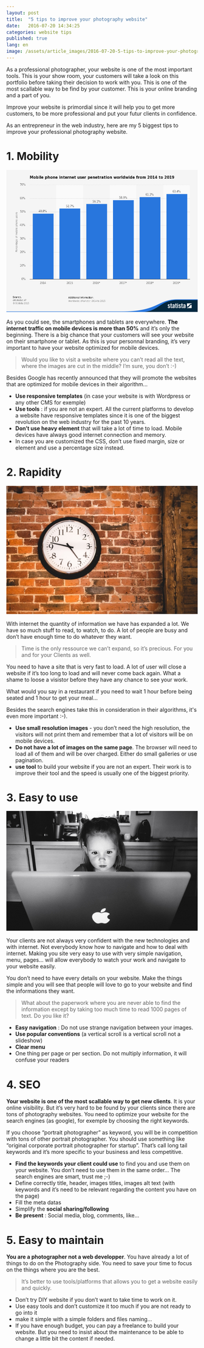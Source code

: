 ```yaml
---
layout: post
title:  "5 tips to improve your photography website"
date:   2016-07-20 14:34:25
categories: website tips
published: true
lang: en
image: /assets/article_images/2016-07-20-5-tips-to-improve-your-photography-website/cover.jpg
---
```

As a professional photographer, your website is one of the most important tools. This is your show room, your customers will take a look on this portfolio before taking their decision to work with you.  This is one of the most scallable way to be find by your customer. This is your online branding and a part of you. 

Improve your website is primordial since it will help you to get more customers, to be more professional and put your futur clients in confidence. 

As an entrepreneur in the web industry, here are my 5 biggest tips to improve your professional photography website. 

# 1. Mobility 

![Why do you need a responsive photography website?](/assets/article_images/2016-07-20-5-tips-to-improve-your-photography-website/web-statistic.png)

As you could see, the smartphones and tablets are everywhere. **The internet traffic on mobile devices is more than 50%** and it’s only the beginning. 
There is a big chance that your customers will see your website on their smartphone or tablet. 
As this is your personnal branding, it’s very important to have your website optimized for mobile devices. 

>Would you like to visit a website where you can’t read all the text, where the images are cut in the middle? I’m sure, you don’t :-)

Besides Google has recently announced that they will promote the websites that are optimized for mobile devices in their algorithm…

- **Use responsive templates** (in case your website is with Wordpress or any other CMS for exemple)
- **Use tools** : if you are not an expert. All the current platforms to develop a website have responsive templates since it is one of the biggest revolution on the web industry for the past 10 years.
- **Don’t use heavy element** that will take a lot of time to load. Mobile devices have always good internet connection and memory.
- In case you are customized the CSS, don’t use fixed margin, size or element and use a percentage size instead.


# 2. Rapidity 

![Your clients have no time and Google algorithm as well](/assets/article_images/2016-07-20-5-tips-to-improve-your-photography-website/clock.jpg)

With internet the quantity of information we have has expanded a lot. We have so much stuff to read, to watch, to do. A lot of people are busy and don’t have enough time to do whatever they want. 

>Time is the only ressource we can’t expand, so it’s precious. For you and for your Clients as well. 

You need to have a site that is very fast to load. A lot of user will close a website if it’s too long to load and will never come back again. What a shame to loose a visistor before they have any chance to see your work. 

What would you say in a restaurant if you need to wait 1 hour before being seated and 1 hour to get your meal…

Besides the search engines take this in consideration in their algorithms, it's even more important :-).

- **Use small resolution images** - you don’t need the high resolution, the visitors will not print them and remember that a lot of visitors will be on mobile devices.
- **Do not have a lot of images on the same page**. The browser will need to load all of them and will be over charged. Either do small galleries or use pagination.
- **use tool** to build your website if you are not an expert. Their work is to improve their tool and the speed is usually one of the biggest priority.


# 3. Easy to use

![Your client are not always technology aware...](/assets/article_images/2016-07-20-5-tips-to-improve-your-photography-website/easy.jpg)

Your clients are not always very confident with the new technologies and with internet. Not everybody know how to navigate and how to deal with internet. 
Making you site very easy to use with very simple navigation, menu, pages… will allow everybody to watch your work and navigate to your website easily. 

You don’t need to have every details on your website. Make the things simple and you will see that people will love to go to your website and find the informations they want. 

>What about the paperwork where you are never able to find the information except by taking too much time to read 1000 pages of text. Do you like it?

- **Easy navigation** : Do not use strange navigation between your images. 
- **Use popular conventions** (a vertical scroll is a vertical scroll not a slideshow)
- **Clear menu**
- One thing per page or per section. Do not multiply information, it will confuse your readers

# 4. SEO

**Your website is one of the most scallable way to get new clients**. It is your online visibility. But it’s very hard to be found by your clients since there are tons of photography websites. You need to optimize your website for the search engines (as google), for exemple by choosing the right keywords. 

If you choose “portrait photographer” as keyword, you will be in competition with tons of other portrait photographer. You should use something like “original corporate portrait photographer for startup”. That’s call long tail keywords and it’s more specific to your business and less competitive.

- **Find the keywords your client could use** to find you and use them on your website.
You don’t need to use them in the same order… The search engines are smart, trust me ;-) 
- Define correctly title, header, images titles, images alt text (with keywords and it’s need to be relevant regarding the content you have on the page)
- Fill the meta datas 
- Simplify the **social sharing/following**
- **Be present** : Social media, blog, comments, like...

# 5. Easy to maintain

**You are a photographer not a web developper**. You have already a lot of things to do on the Photography side. You need to save your time to focus on the things where you are the best. 

> It’s better to use tools/platforms that allows you to get a website easily and quickly.

- Don’t try DIY website if you don’t want to take time to work on it. 
- Use easy tools and don’t customize it too much if you are not ready to go into it
- make it simple with a simple folders and files naming…
- If you have enough budget, you can pay a freelance to build your website. But you need to insist about the maintenance to be able to change a little bit the content if needed.
